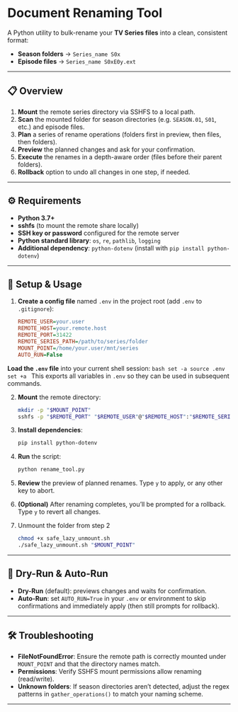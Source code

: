 # Document Renaming Tool

A Python utility to bulk-rename your **TV Series files** into a clean, consistent format:

- **Season folders** → `Series_name S0x`
- **Episode files**   → `Series_name S0xE0y.ext`

---

## 📋 Overview

1. **Mount** the remote series directory via SSHFS to a local path.
2. **Scan** the mounted folder for season directories (e.g. `SEASON.01`, `S01`, etc.) and episode files.
3. **Plan** a series of rename operations (folders first in preview, then files, then folders).
4. **Preview** the planned changes and ask for your confirmation.
5. **Execute** the renames in a depth-aware order (files before their parent folders).
6. **Rollback** option to undo all changes in one step, if needed.

---

## ⚙️ Requirements

- **Python 3.7+**
- **sshfs** (to mount the remote share locally)
- **SSH key or password** configured for the remote server
- **Python standard library**: `os`, `re`, `pathlib`, `logging`
- **Additional dependency**: `python-dotenv` (install with `pip install python-dotenv`)

---

## 🔧 Setup & Usage

1. **Create a config file** named `.env` in the project root (add `.env` to `.gitignore`):
   ```ini
   REMOTE_USER=your.user
   REMOTE_HOST=your.remote.host
   REMOTE_PORT=31422
   REMOTE_SERIES_PATH=/path/to/series/folder
   MOUNT_POINT=/home/your.user/mnt/series
   AUTO_RUN=False
   ```

**Load the `.env` file** into your current shell session: ````bash set -a source .env set +a ```` This exports all variables in `.env` so they can be used in subsequent commands. </pre>

2. **Mount** the remote directory:
   ```bash
   mkdir -p "$MOUNT_POINT"
   sshfs -p "$REMOTE_PORT" "$REMOTE_USER"@"$REMOTE_HOST":"$REMOTE_SERIES_PATH" "$MOUNT_POINT"
   ```

3. **Install dependencies**:
   ```bash
   pip install python-dotenv
   ```

4. **Run** the script:
   ```bash
   python rename_tool.py
   ```

5. **Review** the preview of planned renames. Type `y` to apply, or any other key to abort.

6. **(Optional)** After renaming completes, you’ll be prompted for a rollback. Type `y` to revert all changes.

7. Unmount the folder from step 2
   ```bash
   chmod +x safe_lazy_unmount.sh
   ./safe_lazy_unmount.sh "$MOUNT_POINT"
   ```
---

## 🔄 Dry-Run & Auto-Run

- **Dry-Run** (default): previews changes and waits for confirmation.
- **Auto-Run**: set `AUTO_RUN=True` in your `.env` or environment to skip confirmations and immediately apply (then still prompts for rollback).

---

## 🛠️ Troubleshooting

- **FileNotFoundError**: Ensure the remote path is correctly mounted under `MOUNT_POINT` and that the directory names match.
- **Permissions**: Verify SSHFS mount permissions allow renaming (read/write).
- **Unknown folders**: If season directories aren’t detected, adjust the regex patterns in `gather_operations()` to match your naming scheme.

---

